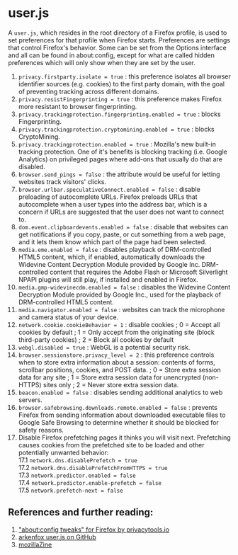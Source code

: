 # user.js

A `user.js`, which resides in the root directory of a Firefox profile, is used to set preferences for that profile when Firefox starts. Preferences are settings that control Firefox's behavior. Some can be set from the Options interface and all can be found in about:config, except for what are called hidden preferences which will only show when they are set by the user.

1. `privacy.firstparty.isolate = true` : this preference isolates all browser identifier sources (e.g. cookies) to the first party domain, with the goal of preventing tracking across different domains.
2. `privacy.resistFingerprinting = true` : this preference makes Firefox more resistant to browser fingerprinting.
3. `privacy.trackingprotection.fingerprinting.enabled = true` : blocks Fingerprinting.
4. `privacy.trackingprotection.cryptomining.enabled = true` : blocks CryptoMining.
5. `privacy.trackingprotection.enabled = true` : Mozilla's new built-in tracking protection. One of it's benefits is blocking tracking (i.e. Google Analytics) on privileged pages where add-ons that usually do that are disabled.
6. `browser.send_pings = false` : the attribute would be useful for letting websites track visitors' clicks.
7. `browser.urlbar.speculativeConnect.enabled = false` : disable preloading of autocomplete URLs. Firefox preloads URLs that autocomplete when a user types into the address bar, which is a concern if URLs are suggested that the user does not want to connect to.
8. `dom.event.clipboardevents.enabled = false` : disable that websites can get notifications if you copy, paste, or cut something from a web page, and it lets them know which part of the page had been selected.
9. `media.eme.enabled = false` : disables playback of DRM-controlled HTML5 content, which, if enabled, automatically downloads the Widevine Content Decryption Module provided by Google Inc. DRM-controlled content that requires the Adobe Flash or Microsoft Silverlight NPAPI plugins will still play, if installed and enabled in Firefox.
10. `media.gmp-widevinecdm.enabled = false` : disables the Widevine Content Decryption Module provided by Google Inc., used for the playback of DRM-controlled HTML5 content.
11. `media.navigator.enabled = false` : websites can track the microphone and camera status of your device.
12. `network.cookie.cookieBehavior = 1` : disable cookies ; 0 = Accept all cookies by default ; 1 = Only accept from the originating site (block third-party cookies) ; 2 = Block all cookies by default
13. `webgl.disabled = true` : WebGL is a potential security risk.
14. `browser.sessionstore.privacy_level = 2` : this preference controls when to store extra information about a session: contents of forms, scrollbar positions, cookies, and POST data. ; 0 = Store extra session data for any site ; 1 = Store extra session data for unencrypted (non-HTTPS) sites only ; 2 = Never store extra session data.
15. `beacon.enabled = false` : disables sending additional analytics to web servers.
16. `browser.safebrowsing.downloads.remote.enabled = false` : prevents Firefox from sending information about downloaded executable files to Google Safe Browsing to determine whether it should be blocked for safety reasons.  
17. Disable Firefox prefetching pages it thinks you will visit next. Prefetching causes cookies from the prefetched site to be loaded and other potentially unwanted behavior:  
17.1 `network.dns.disablePrefetch = true`  
17.2 `network.dns.disablePrefetchFromHTTPS = true`  
17.3 `network.predictor.enabled = false`  
17.4 `network.predictor.enable-prefetch = false`  
17.5 `network.prefetch-next = false`

## References and further reading:
1. ["about:config tweaks" for Firefox by privacytools.io](https://privacytools.io/browsers/#about_config)
2. [arkenfox user.js on GitHub](https://github.com/arkenfox/user.js)
3. [mozillaZine](http://kb.mozillazine.org/User.js_file)
